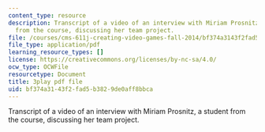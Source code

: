 ```yaml
---
content_type: resource
description: Transcript of a video of an interview with Miriam Prosnitz, a student
  from the course, discussing her team project.
file: /courses/cms-611j-creating-video-games-fall-2014/bf374a3143f2fad5b3829de0aff8bbca_-3ixsZ7fBUI.pdf
file_type: application/pdf
learning_resource_types: []
license: https://creativecommons.org/licenses/by-nc-sa/4.0/
ocw_type: OCWFile
resourcetype: Document
title: 3play pdf file
uid: bf374a31-43f2-fad5-b382-9de0aff8bbca
---
```

Transcript of a video of an interview with Miriam Prosnitz, a student from the course, discussing her team project.
